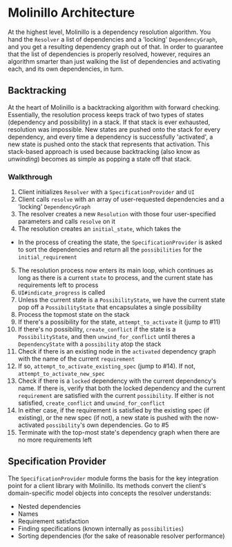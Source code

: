 # Molinillo Architecture

At the highest level, Molinillo is a dependency resolution algorithm.
You hand the `Resolver` a list of dependencies and a 'locking' `DependencyGraph`, and you get a resulting dependency graph out of that.
In order to guarantee that the list of dependencies is properly resolved, however, requires an algorithm smarter than just walking the list of dependencies and activating each, and its own dependencies, in turn.

## Backtracking

At the heart of Molinillo is a backtracking algorithm with forward checking.
Essentially, the resolution process keeps track of two types of states (dependency and possibility) in a stack.
If that stack is ever exhausted, resolution was impossible.
New states are pushed onto the stack for every dependency, and every time a dependency is successfully 'activated', a new state is pushed onto the stack that represents that activation.
This stack-based approach is used because backtracking (also know as *unwinding*) becomes as simple as popping a state off that stack.

### Walkthrough

1. Client initializes `Resolver` with a `SpecificationProvider` and `UI`
2. Client calls `resolve` with an array of user-requested dependencies and a 'locking' `DependencyGraph`
3. The resolver creates a new `Resolution` with those four user-specified parameters and calls `resolve` on it
4. The resolution creates an `initial_state`, which takes the
  - In the process of creating the state, the `SpecificationProvider` is asked to sort the dependencies and return all the `possibilities` for the `initial_requirement`
5. The resolution process now enters its main loop, which continues as long as there is a current `state` to process, and the current state has requirements left to process
6. `UI#indicate_progress` is called
7. Unless the current state is a `PossibilityState`, we have the current state pop off a `PossibilityState` that encapsulates a single possibility
8. Process the topmost state on the stack
9. If there's a possibility for the state, `attempt_to_activate` it (jump to #11)
10. If there's no possibility, `create_conflict` if the state is a `PossibilityState`, and then `unwind_for_conflict` until theres a `DependencyState` with a `possibility` atop the stack
11. Check if there is an existing node in the `activated` dependency graph with the name of the current `requirement`
12. If so, `attempt_to_activate_existing_spec` (jump to #14). If not, `attempt_to_activate_new_spec`
13. Check if there is a `locked` dependency with the current dependency's name. If there is, verify that both the locked dependency and the current `requirement` are satisfied with the current `possibility`. If either is not satisfied, `create_conflict` and `unwind_for_conflict`
14. In either case, if the requirement is satisfied by the existing spec (if existing), or the new spec (if not), a new state is pushed with the now-activated `possibility`'s own dependencies. Go to #5
15. Terminate with the top-most state's dependency graph when there are no more requirements left

## Specification Provider

The `SpecificationProvider` module forms the basis for the key integration point for a client library with Molinillo.
Its methods convert the client's domain-specific model objects into concepts the resolver understands:

- Nested dependencies
- Names
- Requirement satisfaction
- Finding specifications (known internally as `possibilities`)
- Sorting dependencies (for the sake of reasonable resolver performance)
